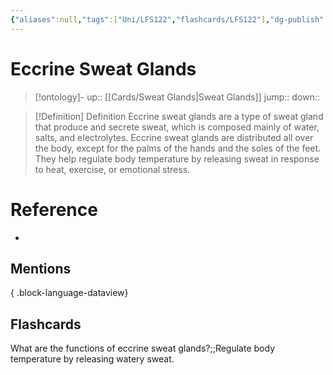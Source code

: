 ```yaml
---
{"aliases":null,"tags":["Uni/LFS122","flashcards/LFS122"],"dg-publish":true,"permalink":"/cards/eccrine-sweat-glands/","dgPassFrontmatter":true}
---
```


# Eccrine Sweat Glands

> [!ontology]-
> up:: [[Cards/Sweat Glands\|Sweat Glands]]
> jump:: 
> down:: 

> [!Definition] Definition
> Eccrine sweat glands are a type of sweat gland that produce and secrete sweat, which is composed mainly of water, salts, and electrolytes. Eccrine sweat glands are distributed all over the body, except for the palms of the hands and the soles of the feet. They help regulate body temperature by releasing sweat in response to heat, exercise, or emotional stress.

# Reference

- 

## Mentions


{ .block-language-dataview}

## Flashcards

What are the functions of eccrine sweat glands?;;Regulate body temperature by releasing watery sweat.
<!--SR:!2023-12-10,96,270-->